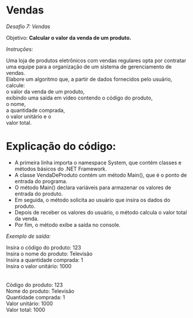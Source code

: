 # Vendas

*Desafio 7: Vendas*

Objetivo: **Calcular o valor da venda de um produto.**

*Instruções:*

Uma loja de produtos eletrônicos com vendas regulares opta por contratar uma equipe para a organização de um sistema de gerenciamento de vendas. <br/>
Elabore um algoritmo que, a partir de dados fornecidos pelo usuário, calcule: <br/>o valor da venda de um produto, <br/>exibindo uma saída em vídeo contendo o código do produto,<br/> o nome, <br/>a quantidade comprada, <br/>o valor unitário e o <br/>valor total.
<br/>


# Explicação do código:

- A primeira linha importa o namespace System, que contém classes e métodos básicos do .NET Framework.<br/>
- A classe VendaDeProduto contém um método Main(), que é o ponto de entrada do programa.<br/>
- O método Main() declara variáveis para armazenar os valores de entrada do produto.<br/>
- Em seguida, o método solicita ao usuário que insira os dados do produto.<br/>
- Depois de receber os valores do usuário, o método calcula o valor total da venda.<br/>
- Por fim, o método exibe a saída no console.<br/>

*Exemplo de saída:*

Insira o código do produto: 123 <br/>
Insira o nome do produto: Televisão <br/>
Insira a quantidade comprada: 1 <br/>
Insira o valor unitário: 1000 <br/>
<br/>
<br/>
Código do produto: 123 <br/>
Nome do produto: Televisão <br/>
Quantidade comprada: 1 <br/>
Valor unitário: 1000 <br/>
Valor total: 1000 <br/>
